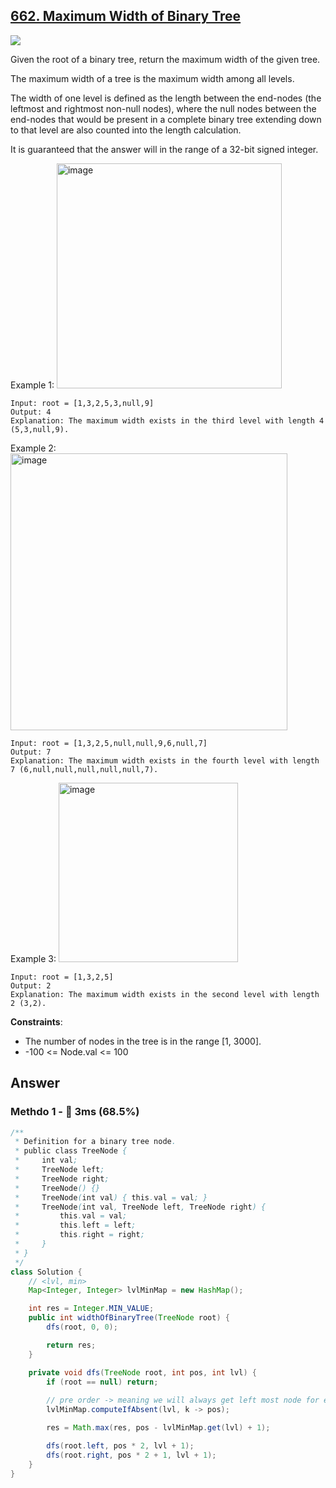 ## [662. Maximum Width of Binary Tree](https://leetcode.com/problems/maximum-width-of-binary-tree/description/)

![](https://github.com/weltond/DataStructure/blob/master/medium.PNG)

Given the root of a binary tree, return the maximum width of the given tree.

The maximum width of a tree is the maximum width among all levels.

The width of one level is defined as the length between the end-nodes (the leftmost and rightmost non-null nodes), where the null nodes between the end-nodes that would be present in a complete binary tree extending down to that level are also counted into the length calculation.

It is guaranteed that the answer will in the range of a 32-bit signed integer.

Example 1:
<img width="360" alt="image" src="https://user-images.githubusercontent.com/9000286/207775329-26c00890-a4a7-4e22-822e-cfa722dce292.png">

```
Input: root = [1,3,2,5,3,null,9]
Output: 4
Explanation: The maximum width exists in the third level with length 4 (5,3,null,9).
```

Example 2:
<img width="443" alt="image" src="https://user-images.githubusercontent.com/9000286/207775373-8896909b-9de2-4735-a954-2c3082462964.png">

```
Input: root = [1,3,2,5,null,null,9,6,null,7]
Output: 7
Explanation: The maximum width exists in the fourth level with length 7 (6,null,null,null,null,null,7).
```

Example 3:
<img width="287" alt="image" src="https://user-images.githubusercontent.com/9000286/207775290-854ff006-61ce-467d-85f3-35a7c3db21a6.png">

```
Input: root = [1,3,2,5]
Output: 2
Explanation: The maximum width exists in the second level with length 2 (3,2).
``` 

**Constraints**:

- The number of nodes in the tree is in the range [1, 3000].
- -100 <= Node.val <= 100

## Answer
### Methdo 1 - :rabbit: 3ms (68.5%)
```java
/**
 * Definition for a binary tree node.
 * public class TreeNode {
 *     int val;
 *     TreeNode left;
 *     TreeNode right;
 *     TreeNode() {}
 *     TreeNode(int val) { this.val = val; }
 *     TreeNode(int val, TreeNode left, TreeNode right) {
 *         this.val = val;
 *         this.left = left;
 *         this.right = right;
 *     }
 * }
 */
class Solution {
    // <lvl, min>
    Map<Integer, Integer> lvlMinMap = new HashMap();  

    int res = Integer.MIN_VALUE; 
    public int widthOfBinaryTree(TreeNode root) {
        dfs(root, 0, 0);

        return res;
    }

    private void dfs(TreeNode root, int pos, int lvl) {
        if (root == null) return;
        
        // pre order -> meaning we will always get left most node for each level first
        lvlMinMap.computeIfAbsent(lvl, k -> pos);

        res = Math.max(res, pos - lvlMinMap.get(lvl) + 1);

        dfs(root.left, pos * 2, lvl + 1);
        dfs(root.right, pos * 2 + 1, lvl + 1);
    }
}
```
